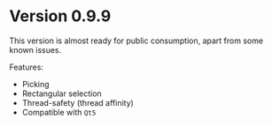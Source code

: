 # Version 0.9.9

This version is almost ready for public consumption, apart from some
known issues.

Features:

- Picking
- Rectangular selection
- Thread-safety (thread affinity)
- Compatible with `Qt5`
